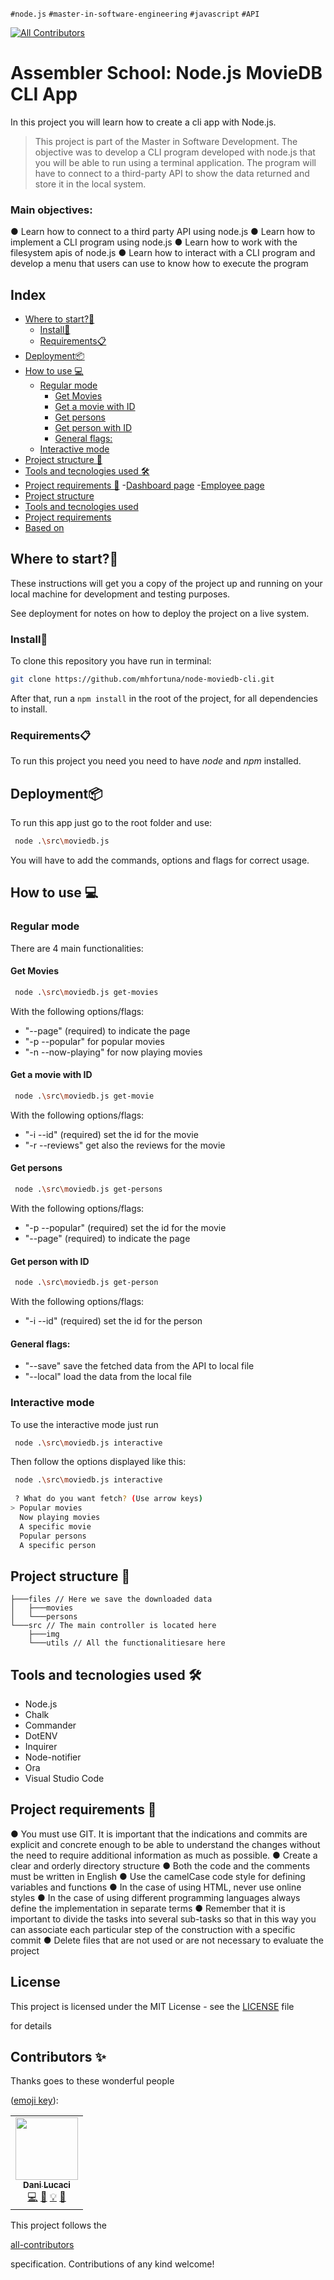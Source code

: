 
`#node.js`  `#master-in-software-engineering` `#javascript` `#API`


<!-- ALL-CONTRIBUTORS-BADGE:START - Do not remove or modify this section -->

  
[![All Contributors](https://img.shields.io/badge/all_contributors-1-orange.svg?style=flat-square)](#contributors-)

 

<!-- ALL-CONTRIBUTORS-BADGE:END -->

  

# Assembler School: Node.js MovieDB CLI App <!-- omit in toc -->

  

In this project you will learn how to create a cli app with Node.js.
  
>This project is part of the Master in Software Development. The objective was to develop a CLI program developed with node.js that you will be
able to run using a terminal application. The program will have to connect to a
third-party API to show the data returned and store it in the local system.


   ### Main objectives:
● Learn how to connect to a third party API using node.js
● Learn how to implement a CLI program using node.js
● Learn how to work with the filesystem apis of node.js
● Learn how to interact with a CLI program and develop a menu that users can use to know how to execute the program
   


## Index <!-- omit in toc -->
- [Where to start?🚀](#where-to-start)
  - [Install🔧](#install)
  - [Requirements📋](#requirements)
- [Deployment📦](#deployment)
- [How to use 💻](#how-to-use-)
  - [Regular mode](#regular-mode)
    - [Get Movies](#get-movies)
    - [Get a movie with ID](#get-a-movie-with-id)
    - [Get persons](#get-persons)
    - [Get person with ID](#get-person-with-id)
    - [General flags:](#general-flags)
  - [Interactive mode](#interactive-mode)
- [Project structure 📁](#project-structure-)
- [Tools and tecnologies used 🛠️](#tools-and-tecnologies-used-️)
- [Project requirements 📏](#project-requirements-)
	-[Dashboard page](#dashboard-page) 
	-[Employee page](#dashboard-page) 
- [Project structure](#project-structure)
- [Tools and tecnologies used](#tools-and-tecnologies-used)
- [Project requirements](#project-requirements)
- [Based on](#based-on)
  
## Where to start?🚀
These instructions will get you a copy of the project up and running on your local machine for development and testing purposes.
  
See deployment for notes on how to deploy the project on a live system.
### Install🔧

To clone this repository you have run in terminal:

```sh
git clone https://github.com/mhfortuna/node-moviedb-cli.git
```
After that, run a `npm install` in the root of the project, for all dependencies to install.

### Requirements📋

To run this project you need you need to have *node* and *npm* installed.


## Deployment📦

To run this app just go to the root folder and use:

```sh
 node .\src\moviedb.js
```
You will have to add the commands, options and flags for correct usage.

## How to use 💻

### Regular mode
There are 4 main functionalities:
#### Get Movies
```sh
 node .\src\moviedb.js get-movies
```
With the following options/flags:

-  "--page" (required) to indicate the page
- "-p --popular" for popular movies
- "-n --now-playing" for now playing movies

#### Get a movie with ID
```sh
 node .\src\moviedb.js get-movie
```
With the following options/flags:
- "-i --id" (required) set the id for the movie
- "-r --reviews" get also the reviews for the movie

#### Get persons
```sh
 node .\src\moviedb.js get-persons
```
With the following options/flags:
- "-p --popular" (required) set the id for the movie
-  "--page" (required) to indicate the page

#### Get person with ID
```sh
 node .\src\moviedb.js get-person
```
With the following options/flags:
- "-i --id" (required) set the id for the person

#### General flags:
- "--save" save the fetched data from the API to local file
- "--local" load the data from the local file

### Interactive mode
To use the interactive mode just run

```sh
 node .\src\moviedb.js interactive
```

Then follow the options displayed like this:
```sh
 node .\src\moviedb.js interactive
 
 ? What do you want fetch? (Use arrow keys)
> Popular movies 
  Now playing movies 
  A specific movie 
  Popular persons 
  A specific person 
```
## Project structure 📁

```
├───files // Here we save the downloaded data
│   ├───movies
│   └───persons
└───src // The main controller is located here
    ├───img
    └───utils // All the functionalitiesare here
```

## Tools and tecnologies used 🛠️

* Node.js
* Chalk
* Commander
* DotENV
* Inquirer
* Node-notifier
* Ora
* Visual Studio Code

## Project requirements 📏

● You must use GIT. It is important that the indications and commits are explicit and concrete enough to be able to understand the changes without the need to require additional information as much as possible.
● Create a clear and orderly directory structure
● Both the code and the comments must be written in English
● Use the camelCase code style for defining variables and functions
● In the case of using HTML, never use online styles
● In the case of using different programming languages always define the
implementation in separate terms
● Remember that it is important to divide the tasks into several sub-tasks so
that in this way you can associate each particular step of the construction
with a specific commit
● Delete files that are not used or are not necessary to evaluate the project

  

## License <!-- omit in toc -->

  

This project is licensed under the MIT License - see the [LICENSE](LICENSE) file

for details

  

## Contributors ✨ <!-- omit in toc -->

  

Thanks goes to these wonderful people

([emoji key](https://allcontributors.org/docs/en/emoji-key)):

  

<!-- ALL-CONTRIBUTORS-LIST:START - Do not remove or modify this section -->

<!-- prettier-ignore-start -->

<!-- markdownlint-disable -->

<table>

<tr>

<td  align="center"><a  href="http://www.danilucaci.com"><img  src="https://avatars.githubusercontent.com/u/19062818?v=4?s=100"  width="100px;"  alt=""/><br /><sub><b>Dani Lucaci</b></sub></a><br /><a  href="https://github.com/assembler-school/vanilla-js-project-template/commits?author=danilucaci"  title="Code">💻</a> <a  href="https://github.com/assembler-school/vanilla-js-project-template/commits?author=danilucaci"  title="Documentation">📖</a> <a  href="#example-danilucaci"  title="Examples">💡</a> <a  href="#tool-danilucaci"  title="Tools">🔧</a></td>

</tr>

</table>

  

<!-- markdownlint-restore -->

<!-- prettier-ignore-end -->

  

<!-- ALL-CONTRIBUTORS-LIST:END -->

  

This project follows the

[all-contributors](https://github.com/all-contributors/all-contributors)

specification. Contributions of any kind welcome!

